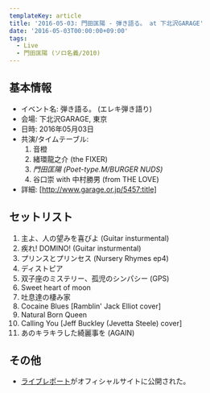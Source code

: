 ```yaml
---
templateKey: article
title: '2016-05-03: 門田匡陽 - 弾き語る。 at 下北沢GARAGE'
date: '2016-05-03T00:00:00+09:00'
tags:
  - Live
  - 門田匡陽 (ソロ名義/2010)
---
```

## 基本情報

* イベント名: 弾き語る。 (エレキ弾き語り)
* 会場: 下北沢GARAGE, 東京
* 日時: 2016年05月03日
* 共演/タイムテーブル:
  1. 音橙
  1. 緒環龍之介 (the FIXER)
  1. *門田匡陽 (Poet-type.M/BURGER NUDS)*
  1. 谷口崇 with 中村勝男 (from THE LOVE)
* 詳細: [http://www.garage.or.jp/5457:title]

## セットリスト

1. 主よ、人の望みを喜びよ (Guitar insturmental)
1. 疾れ! DOMINO! (Guitar insturmental)
1. プリンスとプリンセス (Nursery Rhymes ep4)
1. ディストピア
1. 双子座のミステリー、孤児のシンパシー (GPS)
1. Sweet heart of moon
1. 吐息達の棲み家
1. Cocaine Blues [Ramblin' Jack Elliot cover]
1. Natural Born Queen
1. Calling You [Jeff Buckley (Jevetta Steele) cover]
1. あのキラキラした綺麗事を (AGAIN)

## その他

* [ライブレポート](http://ptm-net.com/report/2016/05/03/3839)がオフィシャルサイトに公開された。
